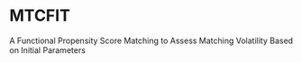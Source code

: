 # MTCFIT
A Functional Propensity Score Matching to Assess Matching Volatility Based on Initial Parameters
